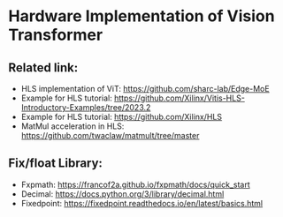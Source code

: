 # Hardware Implementation of Vision Transformer



## Related link:
* HLS implementation of ViT: https://github.com/sharc-lab/Edge-MoE
* Example for HLS tutorial: https://github.com/Xilinx/Vitis-HLS-Introductory-Examples/tree/2023.2
* Example for HLS tutorial: https://github.com/Xilinx/HLS
* MatMul acceleration in HLS: https://github.com/twaclaw/matmult/tree/master



## Fix/float Library:
* Fxpmath: https://francof2a.github.io/fxpmath/docs/quick_start
* Decimal: https://docs.python.org/3/library/decimal.html
* Fixedpoint: https://fixedpoint.readthedocs.io/en/latest/basics.html
